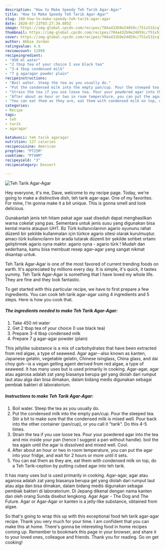 ```yaml
---
description: "How to Make Speedy Teh Tarik Agar-Agar"
title: "How to Make Speedy Teh Tarik Agar-Agar"
slug: 180-how-to-make-speedy-teh-tarik-agar-agar
date: 2020-07-23T03:27:34.885Z
image: https://img-global.cpcdn.com/recipes/704a432b9e24859c/751x532cq70/teh-tarik-agar-agar-recipe-main-photo.jpg
thumbnail: https://img-global.cpcdn.com/recipes/704a432b9e24859c/751x532cq70/teh-tarik-agar-agar-recipe-main-photo.jpg
cover: https://img-global.cpcdn.com/recipes/704a432b9e24859c/751x532cq70/teh-tarik-agar-agar-recipe-main-photo.jpg
author: Abbie Jordan
ratingvalue: 4.6
reviewcount: 12099
recipeingredient:
- "450 ml water"
- "2 tbsp tea of your choice I use black tea"
- "3-4 tbsp condensed milk"
- "7 g agaragar powder plain"
recipeinstructions:
- "Boil water. Steep the tea as you usually do."
- "Put the condensed milk into the empty pan/cup. Pour the steeped tea. Stir a bit to make sure that the condensed milk is mixed well. Pour back into the other container (pan/cup), or you call it &#34;tarik&#34;. Do this 4-5 times."
- "Strain the tea if you use loose tea. Pour your powdered agar into the tea and mix inside your pan (hence I suggest a pan without handle). boil the tea again until the agar is dissolved and mixed well. Cool."
- "After about an hour or two in room temperature, you can put the agar into your fridge, and wait for 2 hours or more until it sets."
- "You can eat them as they are, eat them with condensed milk on top, do a Teh Tarik-ception by putting cubed agar into teh tarik."
categories:
- Recipe
tags:
- teh
- tarik
- agaragar

katakunci: teh tarik agaragar 
nutrition: 127 calories
recipecuisine: American
preptime: "PT25M"
cooktime: "PT40M"
recipeyield: "3"
recipecategory: Dessert

---
```



![Teh Tarik Agar-Agar](https://img-global.cpcdn.com/recipes/704a432b9e24859c/751x532cq70/teh-tarik-agar-agar-recipe-main-photo.jpg)

Hey everyone, it's me, Dave, welcome to my recipe page. Today, we're going to make a distinctive dish, teh tarik agar-agar. One of my favorites. For mine, I'm gonna make it a bit unique. This is gonna smell and look delicious.

Gunakanlah jenis teh hitam pekat agar saat diseduh dapat menghasilkan warna cokelat yang pas. Sementara untuk jenis susu yang digunakan bisa kental manis ataupun UHT. Bz Türk kullanıcılarının agario oyununu rahat düzenli bir şekilde kullanmaları için türkce agario sitesi olarak kurulmuştur. amacı türk kullanıcılarını bir arada tutarak düzenli bir şekilde sohbet ortamı geliştirmek agario oyna maktır. agario oyna - agario türk ! Mudah dan sederhana, kamu bisa membuat resep agar-agar yang sangat nikmat disantap untuk.

Teh Tarik Agar-Agar is one of the most favored of current trending foods on earth. It's appreciated by millions every day. It is simple, it's quick, it tastes yummy. Teh Tarik Agar-Agar is something that I have loved my whole life. They are fine and they look fantastic.


To get started with this particular recipe, we have to first prepare a few ingredients. You can cook teh tarik agar-agar using 4 ingredients and 5 steps. Here is how you cook that.

<!--inarticleads1-->

##### The ingredients needed to make Teh Tarik Agar-Agar:

1. Take 450 ml water
1. Get 2 tbsp tea of your choice (I use black tea)
1. Prepare 3-4 tbsp condensed milk
1. Prepare 7 g agar-agar powder (plain)


This jellylike substance is a mix of carbohydrates that have been extracted from red algae, a type of seaweed. Agar agar--also known as kanten, Japanese gelatin, vegetable gelatin, Chinese isinglass, China glass, and dai choy goh--is a vegan gelling agent derived from red algae, a type of seaweed. It has many uses but is used primarily in cooking. Agar-agar, agar atau agarosa adalah zat yang biasanya berupa gel yang diolah dari rumput laut atau alga dan bisa dimakan, dalam bidang medis digunakan sebagai pembiak bakteri di laboratorium. 

<!--inarticleads2-->

##### Instructions to make Teh Tarik Agar-Agar:

1. Boil water. Steep the tea as you usually do.
1. Put the condensed milk into the empty pan/cup. Pour the steeped tea. Stir a bit to make sure that the condensed milk is mixed well. Pour back into the other container (pan/cup), or you call it &#34;tarik&#34;. Do this 4-5 times.
1. Strain the tea if you use loose tea. Pour your powdered agar into the tea and mix inside your pan (hence I suggest a pan without handle). boil the tea again until the agar is dissolved and mixed well. Cool.
1. After about an hour or two in room temperature, you can put the agar into your fridge, and wait for 2 hours or more until it sets.
1. You can eat them as they are, eat them with condensed milk on top, do a Teh Tarik-ception by putting cubed agar into teh tarik.


It has many uses but is used primarily in cooking. Agar-agar, agar atau agarosa adalah zat yang biasanya berupa gel yang diolah dari rumput laut atau alga dan bisa dimakan, dalam bidang medis digunakan sebagai pembiak bakteri di laboratorium. Di Jepang dikenal dengan nama kanten dan oleh orang Sunda disebut lengkong. Agar Agar - The Dog and The Future. Agar or Agar-Agar or kanten is a jelly-like substance, obtained from algae. 

So that's going to wrap this up with this exceptional food teh tarik agar-agar recipe. Thank you very much for your time. I am confident that you can make this at home. There's gonna be interesting food in home recipes coming up. Remember to bookmark this page in your browser, and share it to your loved ones, colleague and friends. Thank you for reading. Go on get cooking!

